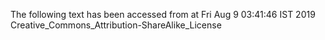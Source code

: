 The following text has been accessed from at Fri Aug 9 03:41:46 IST 2019
Creative_Commons_Attribution-ShareAlike_License
